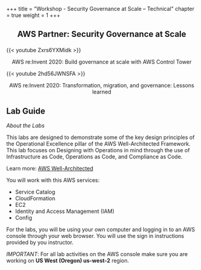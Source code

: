 +++ 
title = "Workshop - Security Governance at Scale – Technical" 
chapter = true 
weight = 1 
+++

## <p style="text-align: center;">AWS Partner: Security Governance at Scale</p>

{{< youtube Zxrs6YXMidk >}}

<p style="text-align: center;">AWS re:Invent 2020: Build governance at scale with AWS Control Tower</p>

{{< youtube 2hd56JWNSFA >}}

<p style="text-align: center;">AWS re:Invent 2020: Transformation, migration, and governance: Lessons learned</p>

## Lab Guide

*About the Labs*

This labs are designed to demonstrate some of the key design principles of the Operational Excellence pillar of the AWS Well-Architected Framework. This lab focuses on Designing with Operations in mind through the use of Infrastructure as Code, Operations as Code, and Compliance as Code.

Learn more: <a href="https://aws.amazon.com/architecture/well-architected/" target="_blank">AWS Well-Architected</a>

You will work with this AWS services:

* Service Catalog
* CloudFormation
* EC2
* Identity and Access Management (IAM)
* Config

For the labs, you will be using your own computer and logging in to an AWS console through your web browser. You will use the sign in instructions provided by you instructor.

*IMPORTANT*: For all lab activities on the AWS console  make sure you are working on **US West (Oregon) us-west-2** region.